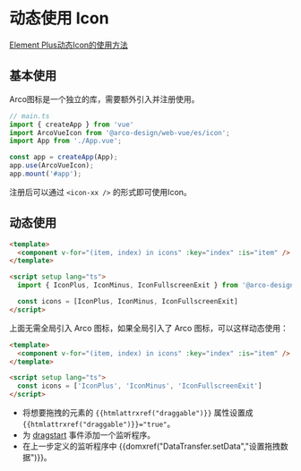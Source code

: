 # 动态使用 Icon

[Element Plus动态Icon的使用方法](https://blog.csdn.net/qq_43492356/article/details/127615443)

## 基本使用

Arco图标是一个独立的库，需要额外引入并注册使用。

```ts
// main.ts
import { createApp } from 'vue'
import ArcoVueIcon from '@arco-design/web-vue/es/icon';
import App from './App.vue';

const app = createApp(App);
app.use(ArcoVueIcon);
app.mount('#app');
```

注册后可以通过 `<icon-xx />` 的形式即可使用Icon。

## 动态使用

```html
<template>
  <component v-for="(item, index) in icons" :key="index" :is="item" />
</template>

<script setup lang="ts">
  import { IconPlus, IconMinus, IconFullscreenExit } from '@arco-design/web-vue/es/icon'

  const icons = [IconPlus, IconMinus, IconFullscreenExit]
</script>
```

上面无需全局引入 Arco 图标，如果全局引入了 Arco 图标，可以这样动态使用：

```html
<template>
  <component v-for="(item, index) in icons" :key="index" :is="item" />
</template>

<script setup lang="ts">
  const icons = ['IconPlus', 'IconMinus', 'IconFullscreenExit']
</script>
```

- 将想要拖拽的元素的 `{{htmlattrxref("draggable")}}` 属性设置成 `{{htmlattrxref("draggable")}}="true"`。
- 为 [dragstart](/zh-CN/docs/Web/API/HTMLElement/dragstart_event) 事件添加一个监听程序。
- 在上一步定义的监听程序中 {{domxref("DataTransfer.setData","设置拖拽数据")}}。
